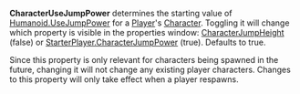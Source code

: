**CharacterUseJumpPower** determines the starting value of [Humanoid.UseJumpPower](https://developer.roblox.com/en-us/api-reference/property/Humanoid/UseJumpPower) for a [Player](https://developer.roblox.com/en-us/api-reference/class/Player)'s [Character](https://developer.roblox.com/en-us/api-reference/property/Player/Character). Toggling it will change which property is visible in the properties window: [CharacterJumpHeight](https://developer.roblox.com/en-us/api-reference/property/StarterPlayer/CharacterJumpHeight) (false) or [StarterPlayer.CharacterJumpPower](https://developer.roblox.com/en-us/api-reference/property/StarterPlayer/CharacterJumpPower) (true). Defaults to true.

Since this property is only relevant for characters being spawned in the future, changing it will not change any existing player characters. Changes to this property will only take effect when a player respawns.